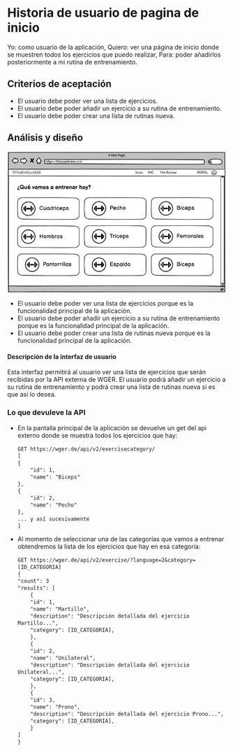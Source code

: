 # Historia de usuario de pagina de inicio

Yo: como usuario de la aplicación,
Quiero: ver una página de inicio donde se muestren todos los ejercicios que puedo realizar,
Para: poder añadirlos posteriormente a mi rutina de entrenamiento.

## Criterios de aceptación

- El usuario debe poder ver una lista de ejercicios.
- El usuario debe poder añadir un ejercicio a su rutina de entrenamiento.
- El usuario debe poder crear una lista de rutinas nueva.

## Análisis y diseño

<img src="../assets/historia20.png" alt="Historia de usuario de pagina de inicio" width="500px" ><br/>

- El usuario debe poder ver una lista de ejercicios porque es la funcionalidad principal de la aplicación.
- El usuario debe poder añadir un ejercicio a su rutina de entrenamiento porque es la funcionalidad principal de la aplicación.
- El usuario debe poder crear una lista de rutinas nueva porque es la funcionalidad principal de la aplicación.

#### Descripción de la interfaz de usuario

Esta interfaz permitirá al usuario ver una lista de ejercicios que serán recibidas por la API externa de WGER. El usuario podrá añadir un ejercicio a su rutina de entrenamiento y podrá crear una lista de rutinas nueva si es que así lo desea.

### Lo que devuleve la API

- En la pantalla principal de la aplicación se devuelve un get del api externo donde se muestra todos los ejercicios que hay:

    ```
    GET https://wger.de/api/v2/exercisecategory/
    [
    {
        "id": 1,
        "name": "Biceps"
    },
    {
        "id": 2,
        "name": "Pecho"
    },
    ... y así sucesivamente
    ]
    ```

- Al momento de seleccionar una de las categorías que vamos a entrenar obtendremos la lista de los ejercicios que hay en esa categoría:

    ```
    GET https://wger.de/api/v2/exercise/?language=2&category=[ID_CATEGORIA]
    {
    "count": 3
    "results": [
        {
        "id": 1,
        "name": "Martillo",
        "description": "Descripción detallada del ejercicio Martillo...",
        "category": [ID_CATEGORIA],
        },
        {
        "id": 2,
        "name": "Unilateral",
        "description": "Descripción detallada del ejercicio Unilateral...",
        "category": [ID_CATEGORIA],
        },
        {
        "id": 3,
        "name": "Prono",
        "description": "Descripción detallada del ejercicio Prono...",
        "category": [ID_CATEGORIA],
        }
    ]
    }
    ```